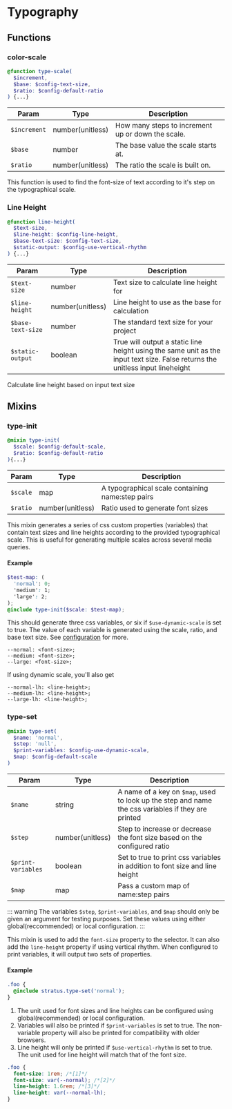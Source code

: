 # Typography

## Functions

### color-scale <Badge text="private" type="warning"/>
```scss
@function type-scale(
  $increment,
  $base: $config-text-size,
  $ratio: $config-default-ratio
) {...}
```
| Param | Type | Description |
| --- | --- | --- |
| `$increment` | number(unitless) | How many steps to increment up or down the scale. |
| `$base` | number | The base value the scale starts at. |
| `$ratio` | number(unitless) | The ratio the scale is built on. |

This function is used to find the font-size of text according to it's step on the typographical scale.

### Line Height <Badge text="private" type="warning"/>
```scss
@function line-height(
  $text-size,
  $line-height: $config-line-height,
  $base-text-size: $config-text-size,
  $static-output: $config-use-vertical-rhythm
) {...}
```
| Param | Type | Description |
| --- | --- | --- |
| `$text-size` | number | Text size to calculate line height for |
| `$line-height` | number(unitless) | Line height to use as the base for calculation |
| `$base-text-size` | number | The standard text size for your project |
| `$static-output` | boolean | True will output a static line height using the same unit as the input text size. False returns the unitless input lineheight |

Calculate line height based on input text size

## Mixins

### type-init
```scss
@mixin type-init(
  $scale: $config-default-scale,
  $ratio: $config-default-ratio
){...}
```
| Param | Type | Description |
| --- | --- | --- |
| `$scale` | map | A typographical scale containing name:step pairs |
| `$ratio` | number(unitless) | Ratio used to generate font sizes |

This mixin generates a series of css custom properties (variables) that contain text sizes and line heights according to the provided typographical scale. This is useful for generating multiple scales across several media queries.
#### Example
```scss
$test-map: (
  'normal': 0;
  'medium': 1;
  'large': 2;
);
@include type-init($scale: $test-map);
```
This should generate three css variables, or six if `$use-dynamic-scale` is set to true. The value of each variable is generated using the scale, ratio, and base text size. See [configuration]() for more.
```
--normal: <font-size>;
--medium: <font-size>;
--large: <font-size>;
```
If using dynamic scale, you'll also get
```
--normal-lh: <line-height>;
--medium-lh: <line-height>;
--large-lh: <line-height>;
```
### type-set
```scss
@mixin type-set(
  $name: 'normal',
  $step: 'null',
  $print-variables: $config-use-dynamic-scale,
  $map: $config-default-scale
)
```
| Param | Type | Description |
| --- | --- | --- |
| `$name` | string | A name of a key on `$map`, used to look up the step and name the css variables if they are printed |
| `$step` | number(unitless) | Step to increase or decrease the font size based on the configured ratio |
| `$print-variables` | boolean | Set to true to print css variables in addition to font size and line height |
| `$map` | map | Pass a custom map of name:step pairs |
::: warning
The variables `$step`, `$print-variables`, and `$map` should only be given an argument for testing purposes. Set these values using either global(reccommended) or local configuration.
:::

This mixin is used to add the `font-size` property to the selector. It can also add the `line-height` property if using vertical rhythm. When configured to print variables, it will output two sets of properties.

#### Example
```scss
.foo {
  @include stratus.type-set('normal');
}
```
1. The unit used for font sizes and line heights can be configured using global(recommended) or local configuration.
2. Variables will also be printed if `$print-variables` is set to true. The non-variable property will also be printed for compatibility with older browsers.
3. Line height will only be printed if `$use-vertical-rhythm` is set to true. The unit used for line height will match that of the font size.
```css
.foo {
  font-size: 1rem; /*[1]*/
  font-size: var(--normal); /*[2]*/
  line-height: 1.6rem; /*[3]*/
  line-height: var(--normal-lh);
}
```
